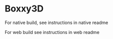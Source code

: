 # Boxxy3D

For native build, see instructions in native readme

For web build see instructions in web readme
